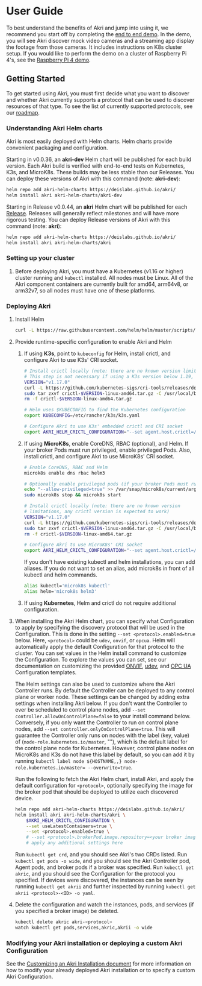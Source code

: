 # User Guide
To best understand the benefits of Akri and jump into using it, we recommend you start off by completing the [end to end
demo](./end-to-end-demo.md). In the demo, you will see Akri discover mock video cameras and a streaming app display the
footage from those cameras. It includes instructions on K8s cluster setup. If you would like to perform the demo on a
cluster of Raspberry Pi 4's, see the [Raspberry Pi 4 demo](./end-to-end-demo-rpi4.md).

## Getting Started
To get started using Akri, you must first decide what you want to discover and whether Akri currently supports a protocol
that can be used to discover resources of that type. To see the list of currently supported protocols, see our
[roadmap](./roadmap.md).

### Understanding Akri Helm charts
Akri is most easily deployed with Helm charts.  Helm charts provide convenient packaging and configuration.

Starting in v0.0.36, an **akri-dev** Helm chart will be published for each build version.  Each Akri build is verified
with end-to-end tests on Kubernetes, K3s, and MicroK8s.  These builds may be less stable than our Releases.  You can
deploy these versions of Akri with this command (note: **akri-dev**):
```sh
helm repo add akri-helm-charts https://deislabs.github.io/akri/
helm install akri akri-helm-charts/akri-dev
```

Starting in Release v0.0.44, an **akri** Helm chart will be published for each
[Release](https://github.com/deislabs/akri/releases).  Releases will generally reflect milestones and will have more
rigorous testing.  You can deploy Release versions of Akri with this command (note: **akri**):
```sh
helm repo add akri-helm-charts https://deislabs.github.io/akri/
helm install akri akri-helm-charts/akri
```

### Setting up your cluster
1. Before deploying Akri, you must have a Kubernetes (v1.16 or higher) cluster running and `kubectl` installed. All
   nodes must be Linux. All of the Akri component containers are currently built for amd64, arm64v8, or arm32v7, so all nodes must
   have one of these platforms.

### Deploying Akri
1. Install Helm
    ```sh
    curl -L https://raw.githubusercontent.com/helm/helm/master/scripts/get-helm-3 | bash
    ```
1. Provide runtime-specific configuration to enable Akri and Helm

    1. If using **K3s**, point to `kubeconfig` for Helm, install crictl, and configure Akri to use K3s' CRI socket.
        ```sh
        # Install crictl locally (note: there are no known version limitations, any crictl version is expected to work). 
        # This step is not necessary if using a K3s version below 1.19, in which case K3s' embedded crictl can be used.
        VERSION="v1.17.0"
        curl -L https://github.com/kubernetes-sigs/cri-tools/releases/download/$VERSION/crictl-${VERSION}-linux-amd64.tar.gz --output crictl-${VERSION}-linux-amd64.tar.gz
        sudo tar zxvf crictl-$VERSION-linux-amd64.tar.gz -C /usr/local/bin
        rm -f crictl-$VERSION-linux-amd64.tar.gz

        # Helm uses $KUBECONFIG to find the Kubernetes configuration
        export KUBECONFIG=/etc/rancher/k3s/k3s.yaml

        # Configure Akri to use K3s' embedded crictl and CRI socket
        export AKRI_HELM_CRICTL_CONFIGURATION="--set agent.host.crictl=/usr/local/bin/crictl --set agent.host.dockerShimSock=/run/k3s/containerd/containerd.sock"
        ```
    1. If using **MicroK8s**, enable CoreDNS, RBAC (optional), and Helm. If your broker Pods must run privileged, enable
       privileged Pods. Also, install crictl, and configure Akri to use MicroK8s' CRI socket.
        ```sh
        # Enable CoreDNS, RBAC and Helm
        microk8s enable dns rbac helm3

        # Optionally enable privileged pods (if your broker Pods must run privileged) and restart MicroK8s.
        echo "--allow-privileged=true" >> /var/snap/microk8s/current/args/kube-apiserver
        sudo microk8s stop && microk8s start

        # Install crictl locally (note: there are no known version
        # limitations, any crictl version is expected to work)
        VERSION="v1.17.0"
        curl -L https://github.com/kubernetes-sigs/cri-tools/releases/download/$VERSION/crictl-${VERSION}-linux-amd64.tar.gz --output crictl-${VERSION}-linux-amd64.tar.gz
        sudo tar zxvf crictl-$VERSION-linux-amd64.tar.gz -C /usr/local/bin
        rm -f crictl-$VERSION-linux-amd64.tar.gz

        # Configure Akri to use MicroK8s' CRI socket
        export AKRI_HELM_CRICTL_CONFIGURATION="--set agent.host.crictl=/usr/local/bin/crictl --set agent.host.dockerShimSock=/var/snap/microk8s/common/run/containerd.sock"
        ```
        If you don't have existing kubectl and helm installations, you can add aliases. If you do not want to set an
        alias, add microk8s in front of all kubectl and helm commands.
        ```sh
        alias kubectl='microk8s kubectl'
        alias helm='microk8s helm3'
        ```
    1. If using **Kubernetes**, Helm and crictl do not require additional configuration.

1. When installing the Akri Helm chart, you can specify what Configuration to apply by specifying the discovery protocol
   that will be used in the Configuration. This is done in the setting `--set <protocol>.enabled=true` below. Here,
   `<protocol>` could be `udev`, `onvif`, or `opcua`. Helm will automatically apply the default Configuration for that protocol to
   the cluster. You can set values in the Helm install command to customize the Configuration. To explore the values you
   can set, see our documentation on customizing the provided [ONVIF](./onvif-configuration.md),
   [udev](./udev-configuration.md), and [OPC UA](./opcua-configuration.md) Configuration templates.

    The Helm settings can also be used to customize where the Akri Controller runs. By default the Controller can be
    deployed to any control plane or worker node. These settings can be changed by adding extra settings when installing
    Akri below. If you don't want the Controller to ever be scheduled to control plane nodes, add `--set
    controller.allowOnControlPlane=false` to your install command below. Conversely, if you only want the Controller to
    run on control plane nodes, add `--set controller.onlyOnControlPlane=true`. This will guarantee the Controller only
    runs on nodes with the label (key, value) of (`node-role.kubernetes.io/master`, ""), which is the default label for
    the control plane node for Kubernetes. However, control plane nodes on MicroK8s and K3s do not have this label by
    default, so you can add it by running `kubectl label node ${HOSTNAME,,} node-role.kubernetes.io/master=
    --overwrite=true`. 

    Run the following to fetch the Akri Helm chart, install Akri, and apply the default configuration for `<protocol>`,
    optionally specifying the image for the broker pod that should be deployed to utilize each discovered device.
    ```sh
    helm repo add akri-helm-charts https://deislabs.github.io/akri/
    helm install akri akri-helm-charts/akri \
        $AKRI_HELM_CRICTL_CONFIGURATION \
        --set useLatestContainers=true \
        --set <protocol>.enabled=true \
        # --set <protocol>.brokerPod.image.repository=<your broker image> \
        # apply any additional settings here
    ```
    Run `kubectl get crd`, and you should see Akri's two CRDs listed. Run `kubectl get pods -o wide`, and you should see
    the Akri Controller pod, Agent pods, and broker pods if a broker was specified. Run `kubectl get akric`, and you
    should see the Configuration for the protocol you specified.  If devices were discovered, the instances can be seen
    by running `kubectl get akrii` and further inspected by running `kubectl get akrii <protocol>-<ID> -o yaml`.
1. Delete the configuration and watch the instances, pods, and services (if you specified a broker image) be deleted.
    ```sh
    kubectl delete akric akri-<protocol>
    watch kubectl get pods,services,akric,akrii -o wide
    ```

### Modifying your Akri installation or deploying a custom Akri Configuration
See the [Customizing an Akri Installation document](./customizing-akri-installation.md) for more information on how to modify
your already deployed Akri installation or to specify a custom Akri Configuration.

